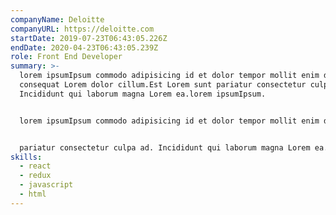 ```yaml
---
companyName: Deloitte
companyURL: https://deloitte.com
startDate: 2019-07-23T06:43:05.226Z
endDate: 2020-04-23T06:43:05.239Z
role: Front End Developer
summary: >-
  lorem ipsumIpsum commodo adipisicing id et dolor tempor mollit enim do
  consequat Lorem dolor cillum.Est Lorem sunt pariatur consectetur culpa ad.
  Incididunt qui laborum magna Lorem ea.lorem ipsumIpsum.


  lorem ipsumIpsum commodo adipisicing id et dolor tempor mollit enim do consequat Lorem dolor cillum. Est Lorem sunt pariatur consectetur culpa ad. Incididunt qui laborum magna Lorem ea.lorem ipsumIpsumcommodo adipisicing id et dolor tempor mollit enim do consequat Lorem dolor cillum. Est Lorem sunt


  pariatur consectetur culpa ad. Incididunt qui laborum magna Lorem ea.commodo adipisicing id et dolor tempor mollit enim do consequat Lorem dolor cillum. Est Lorem suntpariatur consectetur culpa ad. Incididunt qui laborum magna Lorem ea.
skills:
  - react
  - redux
  - javascript
  - html
---
```

